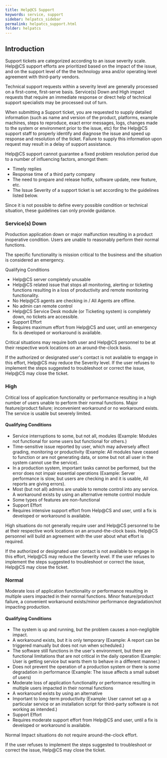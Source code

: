 ```yaml
---
title: Help@CS Support
keywords: service, support
sidebar: helpatcs_sidebar
permalink: helpatcs_support.html
folder: helpatcs
---
```


## Introduction
Support tickets are categorized according to an issue severity scale. Help@CS support efforts are prioritized based on the impact of the issue, and on the support level of the the technology area and/or operating level agreement with third-party vendors.

Technical support requests within a severity level are generally processed on a first-come, first-serve basis. Service(s) Down and High impact requests that require an immediate response or direct help of technical support specialists may be processed out of turn.

When submitting a Support ticket, you are requested to supply detailed information (such as name and version of the product, platforms, example machines, steps to reproduce, exact error messages, logs, changes made to the system or environment prior to the issue, etc) for the Help@CS support staff to properly identify and diagnose the issue and speed up response and resolution of the ticket. Failure to supply this information upon request may result in a delay of support assistance.

Help@CS support cannot guarantee a fixed problem resolution period due to a number of influencing factors, amongst them:

* Timely replies
* Response time of a third party company
* The need to prepare and release hotfix, software update, new feature, etc.
* The Issue Severity of a support ticket is set according to the guidelines listed below.

Since it is not possible to define every possible condition or technical situation, these guidelines can only provide guidance.


### Service(s) Down
Production application down or major malfunction resulting in a product inoperative condition. Users are unable to reasonably perform their normal functions.

The specific functionality is mission critical to the business and the situation is considered an emergency.

Qualifying Conditions
* Help@CS server completely unusable
* Help@CS related issue that stops all monitoring, alerting or ticketing functions resulting in a loss of productivity and remote monitoring functionality.
* No Help@CS agents are checking in / All Agents are offline.
* No admin can remote control
* Help@CS Service Desk module (or Ticketing system) is completely down, no tickets are accessible.
* Support Effort
* Requires maximum effort from Help@CS and user, until an emergency fix is developed or workaround is available.

Critical situations may require both user and Help@CS personnel to be at their respective work locations on an around-the-clock basis.

If the authorized or designated user's contact is not available to engage in this effort, Help@CS may reduce the Severity level. If the user refuses to implement the steps suggested to troubleshoot or correct the issue, Help@CS may close the ticket.


### High
Critical loss of application functionality or performance resulting in a high number of users unable to perform their normal functions. Major feature/product failure; inconvenient workaround or no workaround exists. The service is usable but severely limited.

#### Qualifying Conditions
* Service interruptions to some, but not all, modules (Example: Modules not functional for some users but functional for others.)
* Time-sensitive issue reported by user, which may adversely affect grading, monitoring or productivity (Example: All modules have ceased to function or are not generating data, or some but not all user in the system cannot use the service).
* In a production system, important tasks cannot be performed, but the error does not impair essential operations (Example: Server performance is slow, but users are checking in and it is usable, All reports are giving errors).
* Most (but not all) admins are unable to remote control into any service. A workaround exists by using an alternative remote control module
* Some types of features are non-functional
* Support Effort
* Requires intensive support effort from Help@CS and user, until a fix is developed or workaround is available.

High situations do not generally require user and Help@CS personnel to be at their respective work locations on an around-the-clock basis. Help@CS personnel will build an agreement with the user about what effort is required.

If the authorized or designated user contact is not available to engage in this effort, Help@CS may reduce the Severity level. If the user refuses to implement the steps suggested to troubleshoot or correct the issue, Help@CS may close the ticket.


### Normal
Moderate loss of application functionality or performance resulting in multiple users impacted in their normal functions. Minor feature/product failure, a convenient workaround exists/minor performance degradation/not impacting production.

#### Qualifying Conditions
* The system is up and running, but the problem causes a non-negligible impact.
* A workaround exists, but it is only temporary (Example: A report can be triggered manually but does not run when scheduled.)
* The software still functions in the user's environment, but there are functional limitations that are not critical in the daily operation (Example: User is getting service but wants them to behave in a different manner.)
* Does not prevent the operation of a production system or there is some degradation in performance (Example: The issue affects a small subset of users)
* Moderate loss of application functionality or performance resulting in multiple users impacted in their normal functions
* A workaround exists by using an alternative
* Important to long-term productivity (Example: User cannot set up a particular service or an installation script for third-party software is not working as intended.)
* Support Effort
* Requires moderate support effort from Help@CS and user, until a fix is developed or workaround is available.

Normal Impact situations do not require around-the-clock effort.

If the user refuses to implement the steps suggested to troubleshoot or correct the issue, Help@CS may close the ticket.
